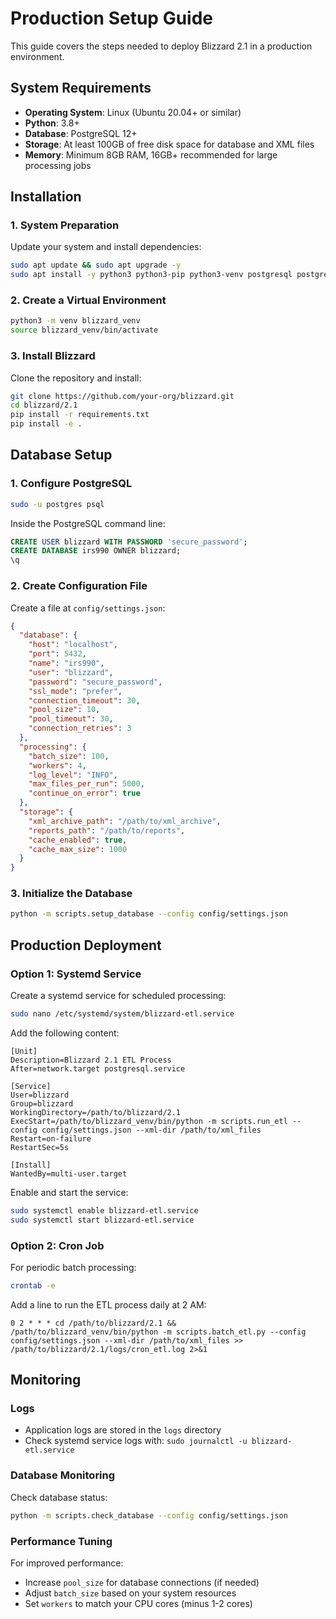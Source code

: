 # Production Setup Guide

This guide covers the steps needed to deploy Blizzard 2.1 in a production environment.

## System Requirements

- **Operating System**: Linux (Ubuntu 20.04+ or similar)
- **Python**: 3.8+
- **Database**: PostgreSQL 12+
- **Storage**: At least 100GB of free disk space for database and XML files
- **Memory**: Minimum 8GB RAM, 16GB+ recommended for large processing jobs

## Installation

### 1. System Preparation

Update your system and install dependencies:

```bash
sudo apt update && sudo apt upgrade -y
sudo apt install -y python3 python3-pip python3-venv postgresql postgresql-contrib
```

### 2. Create a Virtual Environment

```bash
python3 -m venv blizzard_venv
source blizzard_venv/bin/activate
```

### 3. Install Blizzard

Clone the repository and install:

```bash
git clone https://github.com/your-org/blizzard.git
cd blizzard/2.1
pip install -r requirements.txt
pip install -e .
```

## Database Setup

### 1. Configure PostgreSQL

```bash
sudo -u postgres psql
```

Inside the PostgreSQL command line:

```sql
CREATE USER blizzard WITH PASSWORD 'secure_password';
CREATE DATABASE irs990 OWNER blizzard;
\q
```

### 2. Create Configuration File

Create a file at `config/settings.json`:

```json
{
  "database": {
    "host": "localhost",
    "port": 5432,
    "name": "irs990",
    "user": "blizzard",
    "password": "secure_password",
    "ssl_mode": "prefer",
    "connection_timeout": 30,
    "pool_size": 10,
    "pool_timeout": 30,
    "connection_retries": 3
  },
  "processing": {
    "batch_size": 100,
    "workers": 4,
    "log_level": "INFO",
    "max_files_per_run": 5000,
    "continue_on_error": true
  },
  "storage": {
    "xml_archive_path": "/path/to/xml_archive",
    "reports_path": "/path/to/reports",
    "cache_enabled": true,
    "cache_max_size": 1000
  }
}
```

### 3. Initialize the Database

```bash
python -m scripts.setup_database --config config/settings.json
```

## Production Deployment

### Option 1: Systemd Service

Create a systemd service for scheduled processing:

```bash
sudo nano /etc/systemd/system/blizzard-etl.service
```

Add the following content:

```
[Unit]
Description=Blizzard 2.1 ETL Process
After=network.target postgresql.service

[Service]
User=blizzard
Group=blizzard
WorkingDirectory=/path/to/blizzard/2.1
ExecStart=/path/to/blizzard_venv/bin/python -m scripts.run_etl --config config/settings.json --xml-dir /path/to/xml_files
Restart=on-failure
RestartSec=5s

[Install]
WantedBy=multi-user.target
```

Enable and start the service:

```bash
sudo systemctl enable blizzard-etl.service
sudo systemctl start blizzard-etl.service
```

### Option 2: Cron Job

For periodic batch processing:

```bash
crontab -e
```

Add a line to run the ETL process daily at 2 AM:

```
0 2 * * * cd /path/to/blizzard/2.1 && /path/to/blizzard_venv/bin/python -m scripts.batch_etl.py --config config/settings.json --xml-dir /path/to/xml_files >> /path/to/blizzard/2.1/logs/cron_etl.log 2>&1
```

## Monitoring

### Logs

- Application logs are stored in the `logs` directory
- Check systemd service logs with: `sudo journalctl -u blizzard-etl.service`

### Database Monitoring

Check database status:

```bash
python -m scripts.check_database --config config/settings.json
```

### Performance Tuning

For improved performance:
- Increase `pool_size` for database connections (if needed)
- Adjust `batch_size` based on your system resources
- Set `workers` to match your CPU cores (minus 1-2 cores)

